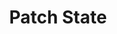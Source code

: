 ---
title: Patch State
excerpt: >-
  Updates the [State](#schema_state) object by setting the values of the
  parameters passed.
api:
  file: botpress-api.json
  operationId: patchState
deprecated: false
hidden: true
metadata:
  title: ''
  description: ''
  robots: index
next:
  description: ''
---